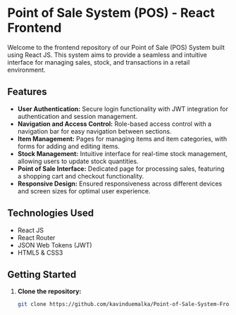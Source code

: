 # Point of Sale System (POS) - React Frontend

Welcome to the frontend repository of our Point of Sale (POS) System built using React JS. This system aims to provide a seamless and intuitive interface for managing sales, stock, and transactions in a retail environment.

## Features

- **User Authentication:** Secure login functionality with JWT integration for authentication and session management.
- **Navigation and Access Control:** Role-based access control with a navigation bar for easy navigation between sections.
- **Item Management:** Pages for managing items and item categories, with forms for adding and editing items.
- **Stock Management:** Intuitive interface for real-time stock management, allowing users to update stock quantities.
- **Point of Sale Interface:** Dedicated page for processing sales, featuring a shopping cart and checkout functionality.
- **Responsive Design:** Ensured responsiveness across different devices and screen sizes for optimal user experience.

## Technologies Used

- React JS
- React Router
- JSON Web Tokens (JWT)
- HTML5 & CSS3

## Getting Started

1. **Clone the repository:**
   ```sh
   git clone https://github.com/kavinduemalka/Point-of-Sale-System-Frontend
